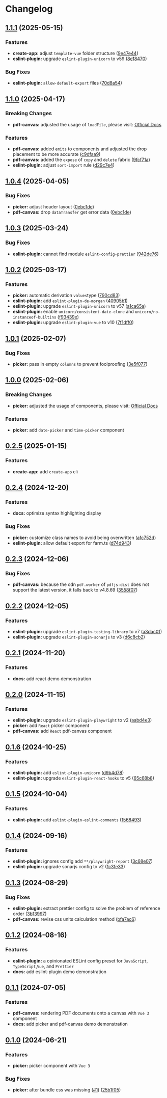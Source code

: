 # Changelog

## [1.1.1](https://github.com/tzuyi0817/component-hook/compare/v1.1.0...v1.1.1) (2025-05-15)

### Features

- **create-app:** adjust `template-vue` folder structure ([9e47e44](https://github.com/tzuyi0817/component-hook/commit/9e47e44837a7d4235855e90e5895d5ffdf564ef3))
- **eslint-plugin:** upgrade `eslint-plugin-unicorn` to v59 ([8e18470](https://github.com/tzuyi0817/component-hook/commit/8e184700ab91b03db80d983c84bcdc055481a326))

### Bug Fixes

- **eslint-plugin:** `allow-default-export` files ([70d8a54](https://github.com/tzuyi0817/component-hook/commit/70d8a543ca380bae97fbe502409f7680f824d85f))

## [1.1.0](https://github.com/tzuyi0817/component-hook/compare/v1.0.4...v1.1.0) (2025-04-17)

### Breaking Changes

- **pdf-canvas:** adjusted the usage of `loadFile`, please visit: [Official Docs](https://tzuyi0817.github.io/component-hook/#/component/vue-pdf-canvas)

### Features

- **pdf-canvas:** added `emits` to components and adjusted the drop placement to be more accurate ([c9dfaa9](https://github.com/tzuyi0817/component-hook/commit/c9dfaa9e02c3709c6cd1577233c117d11ae1a120))
- **pdf-canvas:** added the `expose` of `copy` and `delete` fabric ([9fcf71a](https://github.com/tzuyi0817/component-hook/commit/9fcf71a586ade3fb63844f90c83572c874840350))
- **eslint-plugin:** adjust `sort-import` rule ([d29c7e4](https://github.com/tzuyi0817/component-hook/commit/d29c7e48cac948de294a5960a60fe45427647424))

## [1.0.4](https://github.com/tzuyi0817/component-hook/compare/v1.0.3...v1.0.4) (2025-04-05)

### Bug Fixes

- **picker:** adjust header layout ([0ebc1de](https://github.com/tzuyi0817/component-hook/commit/0ebc1de29fdcd3886e58b57a998d203b2f2622de))
- **pdf-canvas:** drop `dataTransfer` get error data ([0ebc1de](https://github.com/tzuyi0817/component-hook/commit/0ebc1de29fdcd3886e58b57a998d203b2f2622de))

## [1.0.3](https://github.com/tzuyi0817/component-hook/compare/v1.0.2...v1.0.3) (2025-03-24)

### Bug Fixes

- **eslint-plugin:** cannot find module `eslint-config-prettier` ([942de76](https://github.com/tzuyi0817/component-hook/commit/942de76a9db9fc8184d1f0168e78498d00d920d9))

## [1.0.2](https://github.com/tzuyi0817/component-hook/compare/v1.0.1...v1.0.2) (2025-03-17)

### Features

- **picker:** automatic derivation `values` ​​type ([790cd83](https://github.com/tzuyi0817/component-hook/commit/790cd83e72e615edaef522bbafca1e09090a7029))
- **eslint-plugin:** add `eslint-plugin-de-morgan` ([40905b1](https://github.com/tzuyi0817/component-hook/commit/40905b1ff5e09e813ce8bec6ad244bbe72100f48))
- **eslint-plugin:** upgrade `eslint-plugin-unicorn` to v57 ([a1ca65a](https://github.com/tzuyi0817/component-hook/commit/a1ca65adbee754994ae86b3afb0a400ce9bee94d))
- **eslint-plugin:** enable `unicorn/consistent-date-clone` and `unicorn/no-instanceof-builtins` ([f93439e](https://github.com/tzuyi0817/component-hook/commit/f93439edea30a96acda38afb5ea1b78285682dee))
- **eslint-plugin:** upgrade `eslint-plugin-vue` to v10 ([7f1dff0](https://github.com/tzuyi0817/component-hook/commit/7f1dff0cdf9fef85dd6942937700e5a7b9d2a027))

## [1.0.1](https://github.com/tzuyi0817/component-hook/compare/v1.0.0...v1.0.1) (2025-02-07)

### Bug Fixes

- **picker:** pass in empty `columns` to prevent foolproofing ([3e5f077](https://github.com/tzuyi0817/component-hook/commit/3e5f0776e342b38c141967a8be6a8f5b74e143f0))

## [1.0.0](https://github.com/tzuyi0817/component-hook/compare/v0.2.5...v1.0.0) (2025-02-06)

### Breaking Changes

- **picker:** adjusted the usage of components, please visit: [Official Docs](https://tzuyi0817.github.io/component-hook/#/component/vue-picker)

### Features

- **picker:** add `date-picker` and `time-picker` component

## [0.2.5](https://github.com/tzuyi0817/component-hook/compare/v0.2.4...v0.2.5) (2025-01-15)

### Features

- **create-app:** add `create-app` cli

## [0.2.4](https://github.com/tzuyi0817/component-hook/compare/v0.2.3...v0.2.4) (2024-12-20)

### Features

- **docs:** optimize syntax highlighting display

### Bug Fixes

- **picker:** customize class names to avoid being overwritten ([afc752d](https://github.com/tzuyi0817/component-hook/commit/afc752d72f10916364d56130b6d4d816dc33acd4))
- **eslint-plugin:** allow default export for farm.ts ([d74d943](https://github.com/tzuyi0817/component-hook/commit/d74d943153fb473fc298b57b9458288b648f85e2))

## [0.2.3](https://github.com/tzuyi0817/component-hook/compare/v0.2.2...v0.2.3) (2024-12-06)

### Bug Fixes

- **pdf-canvas:** because the cdn `pdf.worker` of `pdfjs-dist` does not support the latest version, it falls back to v4.8.69 ([3558f07](https://github.com/tzuyi0817/component-hook/commit/3558f071702ab47e1507885af5ae6b085f0c2228))

## [0.2.2](https://github.com/tzuyi0817/component-hook/compare/v0.2.1...v0.2.2) (2024-12-05)

### Features

- **eslint-plugin:** upgrade `eslint-plugin-testing-library` to v7 ([a3dac01](https://github.com/tzuyi0817/component-hook/commit/a3dac01d9647e93ddd093f4517d0c45da25f355f))
- **eslint-plugin:** upgrade `eslint-plugin-sonarjs` to v3 ([d6c8cb2](https://github.com/tzuyi0817/component-hook/commit/d6c8cb2a33f19eec2b4d66a70508c21b16f2f739))

## [0.2.1](https://github.com/tzuyi0817/component-hook/compare/v0.2.0...v0.2.1) (2024-11-20)

### Features

- **docs:** add react demo demonstration

## [0.2.0](https://github.com/tzuyi0817/component-hook/compare/v0.1.6...v0.2.0) (2024-11-15)

### Features

- **eslint-plugin:** upgrade `eslint-plugin-playwright` to v2 ([aabd4e3](https://github.com/tzuyi0817/component-hook/commit/aabd4e3fff5a63f8fdea669530c7076c1d3a877d))
- **picker:** add `React` picker component
- **pdf-canvas:** add `React` pdf-canvas component

## [0.1.6](https://github.com/tzuyi0817/component-hook/compare/v0.1.5...v0.1.6) (2024-10-25)

### Features

- **eslint-plugin:** add `eslint-plugin-unicorn` ([d9b4d78](https://github.com/tzuyi0817/component-hook/commit/d9b4d78d65e0a1db8d84fffbab7897fe7ad164d0))
- **eslint-plugin:** upgrade `eslint-plugin-react-hooks` to v5 ([65c68b8](https://github.com/tzuyi0817/component-hook/commit/65c68b88f060fd12eb03bd8dc9d4e4515f034957))

## [0.1.5](https://github.com/tzuyi0817/component-hook/compare/v0.1.4...v0.1.5) (2024-10-04)

### Features

- **eslint-plugin:** add `eslint-plugin-eslint-comments` ([1568493](https://github.com/tzuyi0817/component-hook/commit/15684937ac1a85034bafb026b78d373d1f69b7d9))

## [0.1.4](https://github.com/tzuyi0817/component-hook/compare/v0.1.3...v0.1.4) (2024-09-16)

### Features

- **eslint-plugin:** ignores config add `**/playwright-report` ([3c68e07](https://github.com/tzuyi0817/component-hook/commit/3c68e07cf319017cd4ba3a39e683d216ac4e23a3))
- **eslint-plugin:** upgrade sonarjs config to v2 ([1c3fe33](https://github.com/tzuyi0817/component-hook/commit/1c3fe331d5d1ca45100f8c77e784320ca44ebf87))

## [0.1.3](https://github.com/tzuyi0817/component-hook/compare/v0.1.2...v0.1.3) (2024-08-29)

### Bug Fixes

- **eslint-plugin:** extract prettier config to solve the problem of reference order ([3b13997](https://github.com/tzuyi0817/component-hook/commit/3b1399720add01929db516cd7138741c655ea0b0))
- **pdf-canvas:** revise css units calculation method ([bfa7ac6](https://github.com/tzuyi0817/component-hook/commit/bfa7ac6ffbed6c413095e95c3802fee6272756ec))

## [0.1.2](https://github.com/tzuyi0817/component-hook/compare/v0.1.1...v0.1.2) (2024-08-16)

### Features

- **eslint-plugin:** a opinionated ESLint config preset for `JavaScript`, `TypeScript`,`Vue`, and `Prettier`
- **docs:** add eslint-plugin demo demonstration

## [0.1.1](https://github.com/tzuyi0817/component-hook/compare/v0.1.0...v0.1.1) (2024-07-05)

### Features

- **pdf-canvas:** rendering PDF documents onto a canvas with `Vue 3` component
- **docs:** add picker and pdf-canvas demo demonstration

## [0.1.0](https://github.com/tzuyi0817/component-hook/compare/6b1558a9b0de1202d3c306ebd808836e65f65f06...v0.1.0) (2024-06-21)

### Features

- **picker:** picker component with `Vue 3`

### Bug Fixes

- **picker:** after bundle css was missing ([#1](https://github.com/tzuyi0817/component-hook/issues/1)) ([25b1f05](https://github.com/tzuyi0817/component-hook/commit/25b1f05078cd04476252ddd011ea483774dc0fc4))
